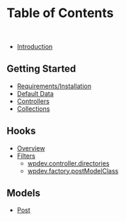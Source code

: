 # Table of Contents
​
* [Introduction](README.md)

## Getting Started
* [Requirements/Installation](requirements-installation.md)
* [Default Data](default-data.md)
* [Controllers](controllers.md)
* [Collections](collections.md)

## Hooks
* [Overview](hooks/overview.md)
* [Filters]()
	* [wpdev.controller.directories](hooks/filters/wpdev-controller-directories.md)
	* [wpdev.factory.postModelClass](hooks/filters/wpdev-factory-postModelClass.md)

## Models
* [Post](models/post.md)